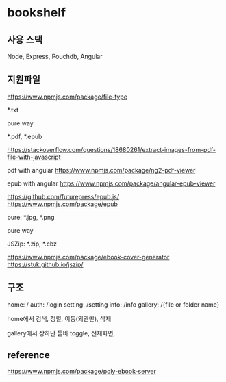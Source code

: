 # bookshelf

## 사용 스택
Node, Express, Pouchdb, Angular

## 지원파일
https://www.npmjs.com/package/file-type

*.txt

pure way


*.pdf, *.epub

https://stackoverflow.com/questions/18680261/extract-images-from-pdf-file-with-javascript

pdf with angular
https://www.npmjs.com/package/ng2-pdf-viewer


epub with angular
https://www.npmjs.com/package/angular-epub-viewer

https://github.com/futurepress/epub.js/
https://www.npmjs.com/package/epub


pure: *.jpg, *.png

pure way

JSZip: *.zip, *.cbz

https://www.npmjs.com/package/ebook-cover-generator
https://stuk.github.io/jszip/

## 구조
home:       /
auth:       /login
setting:    /setting
info:       /info
gallery:    /{file or folder name}

home에서 
검색, 정렬, 이동(외관만), 삭제

gallery에서
상하단 툴바 toggle, 전체화면, 

## reference
https://www.npmjs.com/package/poly-ebook-server